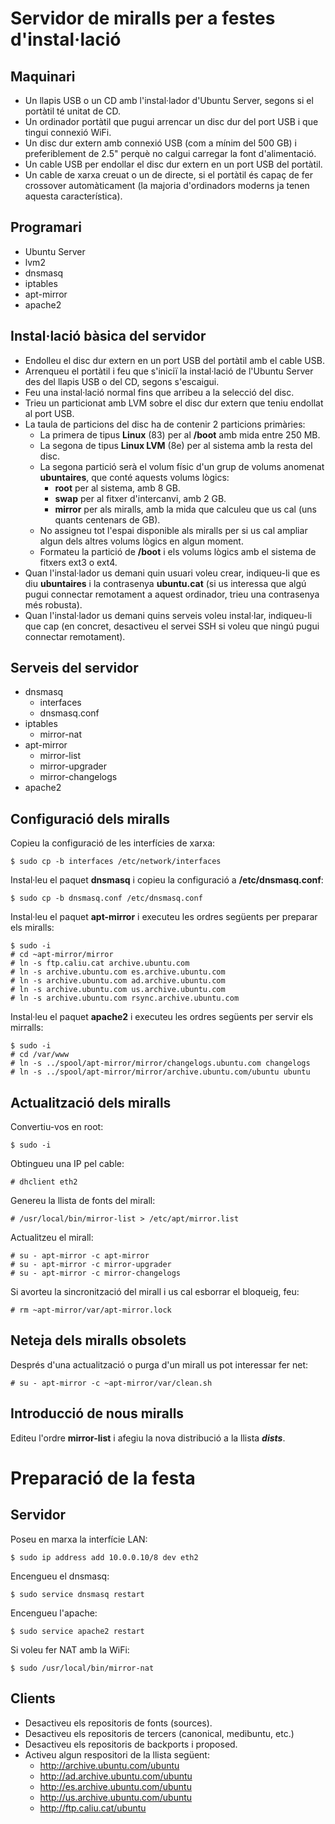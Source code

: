 Servidor de miralls per a festes d'instal·lació
===============================================

Maquinari
---------

*   Un llapis USB o un CD amb l'instal·lador d'Ubuntu Server, segons si el portàtil té unitat de CD.
*   Un ordinador portàtil que pugui arrencar un disc dur del port USB i que tingui connexió WiFi.
*   Un disc dur extern amb connexió USB (com a mínim del 500 GB) i preferiblement de 2.5" perquè no calgui carregar la font d'alimentació.
*   Un cable USB per endollar el disc dur extern en un port USB del portàtil.
*   Un cable de xarxa creuat o un de directe, si el portàtil és capaç de fer crossover automàticament (la majoria d'ordinadors moderns ja tenen aquesta característica).

Programari
----------

*   Ubuntu Server
*   lvm2
*   dnsmasq
*   iptables
*   apt-mirror
*   apache2

Instal·lació bàsica del servidor
--------------------------------

*   Endolleu el disc dur extern en un port USB del portàtil amb el cable USB.
*   Arrenqueu el portàtil i feu que s'iniciï la instal·lació de l'Ubuntu Server des del llapis USB o del CD, segons s'escaigui.
*   Feu una instal·lació normal fins que arribeu a la selecció del disc.
*   Trieu un particionat amb LVM sobre el disc dur extern que teniu endollat al port USB.
*   La taula de particions del disc ha de contenir 2 particions primàries:
    *   La primera de tipus **Linux** (83) per al **/boot** amb mida entre 250 MB.
    *   La segona de tipus **Linux LVM** (8e) per al sistema amb la resta del disc.
    *   La segona partició serà el volum físic d'un grup de volums anomenat **ubuntaires**, que conté aquests volums lògics:
        *   **root** per al sistema, amb 8 GB.
        *   **swap** per al fitxer d'intercanvi, amb 2 GB.
        *   **mirror** per als miralls, amb la mida que calculeu que us cal (uns quants centenars de GB).
    *   No assigneu tot l'espai disponible als miralls per si us cal ampliar algun dels altres volums lògics en algun moment.
    *   Formateu la partició de **/boot** i els volums lògics amb el sistema de fitxers ext3 o ext4.
*   Quan l'instal·lador us demani quin usuari voleu crear, indiqueu-li que es diu **ubuntaires** i la contrasenya **ubuntu.cat** (si us interessa que algú pugui connectar remotament a aquest ordinador, trieu una contrasenya més robusta).
*   Quan l'instal·lador us demani quins serveis voleu instal·lar, indiqueu-li que cap (en concret, desactiveu el servei SSH si voleu que ningú pugui connectar remotament).

Serveis del servidor
--------------------

*   dnsmasq
    *   interfaces
    *   dnsmasq.conf
*   iptables
    *   mirror-nat
*   apt-mirror
    *   mirror-list
    *   mirror-upgrader
    *   mirror-changelogs
*   apache2

Configuració dels miralls
-------------------------

Copieu la configuració de les interfícies de xarxa:

    $ sudo cp -b interfaces /etc/network/interfaces

Instal·leu el paquet **dnsmasq** i copieu la configuració a **/etc/dnsmasq.conf**:

    $ sudo cp -b dnsmasq.conf /etc/dnsmasq.conf

Instal·leu el paquet **apt-mirror** i executeu les ordres següents per preparar els miralls:

    $ sudo -i
    # cd ~apt-mirror/mirror
    # ln -s ftp.caliu.cat archive.ubuntu.com
    # ln -s archive.ubuntu.com es.archive.ubuntu.com
    # ln -s archive.ubuntu.com ad.archive.ubuntu.com
    # ln -s archive.ubuntu.com us.archive.ubuntu.com
    # ln -s archive.ubuntu.com rsync.archive.ubuntu.com

Instal·leu el paquet **apache2** i executeu les ordres següents per servir els mirralls:

    $ sudo -i
    # cd /var/www
    # ln -s ../spool/apt-mirror/mirror/changelogs.ubuntu.com changelogs
    # ln -s ../spool/apt-mirror/mirror/archive.ubuntu.com/ubuntu ubuntu

Actualització dels miralls
--------------------------

Convertiu-vos en root:

    $ sudo -i

Obtingueu una IP pel cable:

    # dhclient eth2

Genereu la llista de fonts del mirall:

    # /usr/local/bin/mirror-list > /etc/apt/mirror.list

Actualitzeu el mirall:

    # su - apt-mirror -c apt-mirror
    # su - apt-mirror -c mirror-upgrader
    # su - apt-mirror -c mirror-changelogs

Si avorteu la sincronització del mirall i us cal esborrar el bloqueig, feu:

    # rm ~apt-mirror/var/apt-mirror.lock

Neteja dels miralls obsolets
----------------------------

Després d'una actualització o purga d'un mirall us pot interessar fer net:

    # su - apt-mirror -c ~apt-mirror/var/clean.sh

Introducció de nous miralls
---------------------------

Editeu l'ordre **mirror-list** i afegiu la nova distribució a la llista ***dists***.

Preparació de la festa
======================

Servidor
--------

Poseu en marxa la interfície LAN:

    $ sudo ip address add 10.0.0.10/8 dev eth2

Encengueu el dnsmasq:

    $ sudo service dnsmasq restart

Encengueu l'apache:

    $ sudo service apache2 restart

Si voleu fer NAT amb la WiFi:

    $ sudo /usr/local/bin/mirror-nat

Clients
-------

*   Desactiveu els repositoris de fonts (sources).
*   Desactiveu els repositoris de tercers (canonical, medibuntu, etc.)
*   Desactiveu els repositoris de backports i proposed.
*   Activeu algun respositori de la llista següent:
    *   http://archive.ubuntu.com/ubuntu
    *   http://ad.archive.ubuntu.com/ubuntu
    *   http://es.archive.ubuntu.com/ubuntu
    *   http://us.archive.ubuntu.com/ubuntu
    *   http://ftp.caliu.cat/ubuntu
